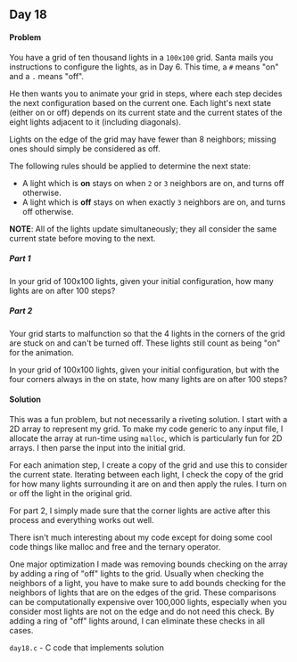 ## Day 18

#### Problem
You have a grid of ten thousand lights in a `100x100` grid. Santa mails you
instructions to configure the lights, as in Day 6. This time, a `#` means "on"
and a `.` means "off".

He then wants you to animate your grid in steps, where each step decides the next
configuration based on the current one. Each light's next state (either on or
off) depends on its current state and the current states of the eight lights
adjacent to it (including diagonals).

Lights on the edge of the grid may have fewer than 8 neighbors; missing ones
should simply be considered as off.

The following rules should be applied to determine the next state:

* A light which is **on** stays on when `2` or `3` neighbors are on, and turns
off otherwise.
* A light which is **off** stays on when exactly `3` neighbors are on, and turns
off otherwise.

**NOTE**: All of the lights update simultaneously; they all consider the same
current state before moving to the next.

##### Part 1
In your grid of 100x100 lights, given your initial configuration, how many
lights are on after 100 steps?

##### Part 2
Your grid starts to malfunction so that the 4 lights in the corners of the grid
are stuck on and can't be turned off. These lights still count as being "on"
for the animation.

In your grid of 100x100 lights, given your initial configuration, but with the
four corners always in the on state, how many lights are on after 100 steps?

#### Solution
This was a fun problem, but not necessarily a riveting solution. I start with a
2D array to represent my grid. To make my code generic to any input file, I
allocate the array at run-time using `malloc`, which is particularly fun for 2D
arrays. I then parse the input into the initial grid.

For each animation step, I create a copy of the grid and use this to consider
the current state. Iterating between each light, I check the copy of the grid
for how many lights surrounding it are on and then apply the rules. I turn on
or off the light in the original grid.

For part 2, I simply made sure that the corner lights are active after this
process and everything works out well.

There isn't much interesting about my code except for doing some cool code things
like malloc and free and the ternary operator.

One major optimization I made was removing bounds checking on the array by
adding a ring of "off" lights to the grid. Usually when checking the neighbors
of a light, you have to make sure to add bounds checking for the neighbors of
lights that are on the edges of the grid. These comparisons can be
computationally expensive over 100,000 lights, especially when you consider most
lights are not on the edge and do not need this check. By adding a ring of "off"
lights around, I can eliminate these checks in all cases.

`day18.c` - C code that implements solution
